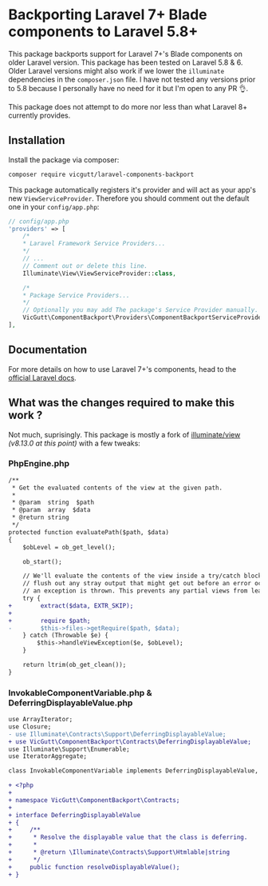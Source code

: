 # Backporting Laravel 7+ Blade components to Laravel 5.8+

This package backports support for Laravel 7+'s Blade components on older Laravel version. This package has been tested on Laravel 5.8 & 6.
Older Laravel versions might also work if we lower the `illuminate` dependencies in the `composer.json` file. I have not tested any versions prior to 5.8 because I personally have no need for it but I'm open to any PR 👌.

This package does not attempt to do more nor less than what Laravel 8+ currently provides.


## Installation

Install the package via composer:

``` bash
composer require vicgutt/laravel-components-backport
```

This package automatically registers it's provider and will act as your app's new `ViewServiceProvider`. Therefore you should comment out the default one in your `config/app.php`:

``` php
// config/app.php
'providers' => [
    /*
    * Laravel Framework Service Providers...
    */
    // ...
    // Comment out or delete this line.
    Illuminate\View\ViewServiceProvider::class,

    /*
    * Package Service Providers...
    */
    // Optionally you may add The package's Service Provider manually.
    VicGutt\ComponentBackport\Providers\ComponentBackportServiceProvider::class,
],
```


## Documentation

For more details on how to use Laravel 7+'s components, head to the [official Laravel docs](https://laravel.com/docs/8.x/blade#components).


## What was the changes required to make this work ?

Not much, suprisingly. This package is mostly a fork of [illuminate/view](https://github.com/illuminate/view) _(v8.13.0 at this point)_ with a few tweaks:

### PhpEngine.php

```diff
/**
 * Get the evaluated contents of the view at the given path.
 *
 * @param  string  $path
 * @param  array  $data
 * @return string
 */
protected function evaluatePath($path, $data)
{
    $obLevel = ob_get_level();

    ob_start();

    // We'll evaluate the contents of the view inside a try/catch block so we can
    // flush out any stray output that might get out before an error occurs or
    // an exception is thrown. This prevents any partial views from leaking.
    try {
+        extract($data, EXTR_SKIP);
+
+        require $path;
-        $this->files->getRequire($path, $data);
    } catch (Throwable $e) {
        $this->handleViewException($e, $obLevel);
    }

    return ltrim(ob_get_clean());
}
```

### InvokableComponentVariable.php & DeferringDisplayableValue.php

```diff
use ArrayIterator;
use Closure;
- use Illuminate\Contracts\Support\DeferringDisplayableValue;
+ use VicGutt\ComponentBackport\Contracts\DeferringDisplayableValue;
use Illuminate\Support\Enumerable;
use IteratorAggregate;

class InvokableComponentVariable implements DeferringDisplayableValue, IteratorAggregate {}
```

```diff
+ <?php
+ 
+ namespace VicGutt\ComponentBackport\Contracts;
+ 
+ interface DeferringDisplayableValue
+ {
+     /**
+      * Resolve the displayable value that the class is deferring.
+      *
+      * @return \Illuminate\Contracts\Support\Htmlable|string
+      */
+     public function resolveDisplayableValue();
+ }
```